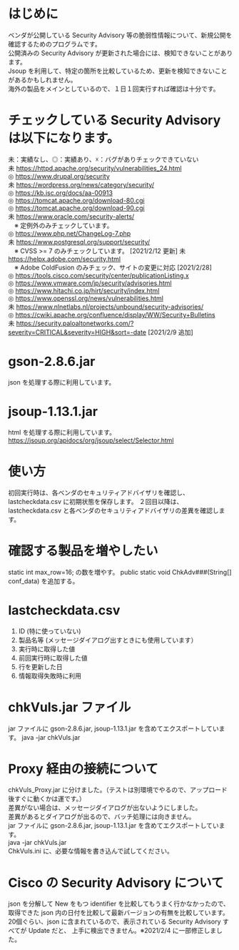 # はじめに
 ベンダが公開している Security Advisory 等の脆弱性情報について、新規公開を確認するためのプログラムです。<BR>
 公開済みの Security Advisory が更新された場合には、検知できないことがあります。<BR>
 Jsoup を利用して、特定の箇所を比較しているため、更新を検知できないことがあるかもしれません。<BR>
 海外の製品をメインとしているので、１日１回実行すれば確認は十分です。<BR>

# チェックしている Security Advisory は以下になります。
未：実績なし、◎：実績あり、☓：バグがありチェックできていない <BR>
未 https://httpd.apache.org/security/vulnerabilities_24.html<BR>
◎ https://www.drupal.org/security<BR>
未 https://wordpress.org/news/category/security/<BR>
◎ https://kb.isc.org/docs/aa-00913<BR>
◎ https://tomcat.apache.org/download-80.cgi<BR>
◎ https://tomcat.apache.org/download-90.cgi<BR>
未 https://www.oracle.com/security-alerts/<BR>
　※ 定例外のみチェックしています。 <BR>
◎ https://www.php.net/ChangeLog-7.php<BR>
未 https://www.postgresql.org/support/security/<BR>
　※ CVSS >= 7 のみチェックしています。 [2021/2/12 更新]
未 https://helpx.adobe.com/security.html<BR>
　※ Adobe ColdFusion のみチェック、サイトの変更に対応 [2021/2/28]<BR>
◎ https://tools.cisco.com/security/center/publicationListing.x<BR>
◎ https://www.vmware.com/jp/security/advisories.html<BR>
◎ https://www.hitachi.co.jp/hirt/security/index.html<BR>
◎ https://www.openssl.org/news/vulnerabilities.html<BR>
未 https://www.nlnetlabs.nl/projects/unbound/security-advisories/<BR>
◎ https://cwiki.apache.org/confluence/display/WW/Security+Bulletins<BR>
未 https://security.paloaltonetworks.com/?severity=CRITICAL&severity=HIGH&sort=-date [2021/2/9 追加]<BR>

# gson-2.8.6.jar
 json を処理する際に利用しています。

# jsoup-1.13.1.jar
 html を処理する際に利用しています。<BR>
 https://jsoup.org/apidocs/org/jsoup/select/Selector.html<BR>
 
# 使い方
 初回実行時は、各ベンダのセキュリティアドバイザリを確認し、lastcheckdata.csv に初期状態を保存します。
 ２回目以降は、lastcheckdata.csv と各ベンダのセキュリティアドバイザリの差異を確認します。

# 確認する製品を増やしたい
 static int max_row=16; の数を増やす。
 public static void ChkAdv###(String[] conf_data) を追加する。

# lastcheckdata.csv 
 1. ID (特に使っていない)
 2. 製品名等 (メッセージダイアログ出すときにも使用しています）
 3. 実行時に取得した値
 4. 前回実行時に取得した値
 5. 行を更新した日
 6. 情報取得失敗時に利用

# chkVuls.jar ファイル
 jar ファイルに gson-2.8.6.jar, jsoup-1.13.1.jar を含めてエクスポートしています。
 java -jar chkVuls.jar

# Proxy 経由の接続について
 chkVuls_Proxy.jar に分けました。（テストは別環境でやるので、アップロード後すぐに動くかは運です。）<BR>
 差異がない場合は、メッセージダイアログが出ないようにしました。<BR>
 差異があるとダイアログが出るので、バッチ処理には向きません。<BR>
 jar ファイルに gson-2.8.6.jar, jsoup-1.13.1.jar を含めてエクスポートしています。<BR>
 java -jar chkVuls.jar<BR>
 ChkVuls.ini に、必要な情報を書き込んで試してください。<BR>

# Cisco の Security Advisory について
 json を分解して New をもつ identifier を比較してもうまく行かなかったので、
 取得できた json 内の日付を比較して最新バージョンの有無を比較しています。
 20個ぐらい、json に含まれているので、表示されている Security Advisory すべてが Update だと、
 上手に検出できません。※2021/2/4 に一部修正しました。
